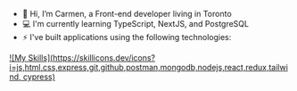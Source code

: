 - 👋 Hi, I’m Carmen, a Front-end developer living in Toronto 
- 💻 I'm currently learning TypeScript, NextJS, and PostgreSQL 
- ⚡ I've built applications using the following technologies:

[![My Skills](https://skillicons.dev/icons?i=js,html,css,express,git,github,postman,mongodb,nodejs,react,redux,tailwind, cypress)](https://skillicons.dev)
